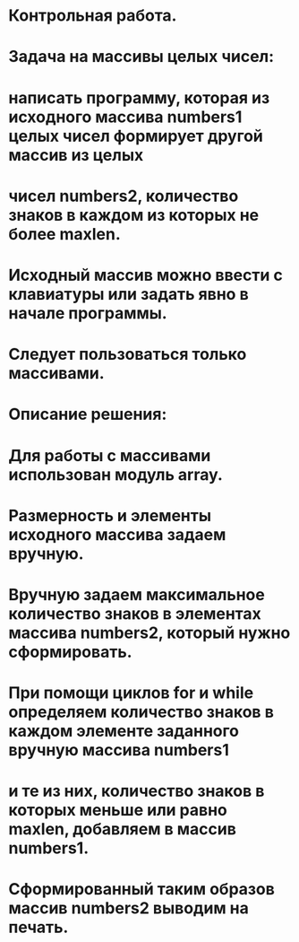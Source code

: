 # Контрольная работа.
# Задача на массивы целых чисел:
# написать программу, которая из исходного массива numbers1 целых чисел формирует другой массив из целых 
# чисел numbers2, количество знаков в каждом из которых не более maxlen.
# Исходный массив можно ввести с клавиатуры или задать явно в начале программы.
# Следует пользоваться только массивами.

# Описание решения:
# Для работы с массивами использован модуль array.
# Размерность и элементы исходного массива задаем вручную. 
# Вручную задаем максимальное количество знаков в элементах массива numbers2, который нужно сформировать.
# При помощи циклов for и while определяем количество знаков в каждом элементе заданного вручную массива numbers1
# и те из них, количество знаков в которых меньше или равно maxlen, добавляем в массив numbers1.
# Сформированный таким образов массив numbers2 выводим на печать.



